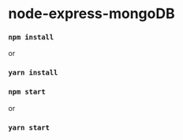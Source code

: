 # node-express-mongoDB

### `npm install`
or 
### `yarn install` 

### `npm start` 
or 
### `yarn start` 